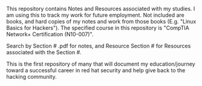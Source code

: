 
This repository contains Notes and Resources associated with my studies. I am using this to track my work for future employment. Not included are books, and hard copies of my notes and work from those books (E.g. "Linux Basics for Hackers"). The specified course in this repository is "CompTIA Network+ Certification (N10-007)".

Search by Section # .pdf for notes, and Resource Section # for Resources associated with the Section #.

This is the first repository of many that will document my education/journey toward a successful career in red hat security and help give back to the hacking community.
